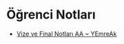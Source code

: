 # Öğrenci Notları

<!--Index-->

- [Vize ve Final Notları AA ~ YEmreAk](./%C3%96%C4%9Frenci%20Notlar%C4%B1/Vize%20ve%20Final%20Notlar%C4%B1%20AA%20~%20YEmreAk.pdf)

<!--Index-->
